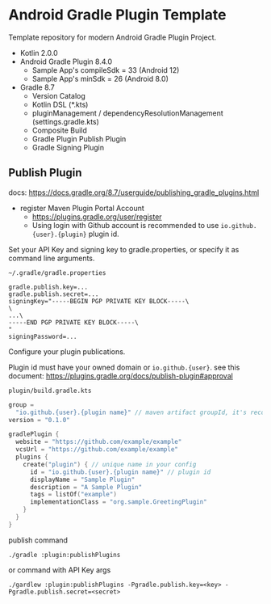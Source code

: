 # Android Gradle Plugin Template

Template repository for modern Android Gradle Plugin Project.

* Kotlin 2.0.0
* Android Gradle Plugin 8.4.0
  * Sample App's compileSdk = 33 (Android 12)
  * Sample App's minSdk = 26 (Android 8.0)
* Gradle 8.7
  * Version Catalog
  * Kotlin DSL (*.kts)
  * pluginManagement / dependencyResolutionManagement (settings.gradle.kts)
  * Composite Build
  * Gradle Plugin Publish Plugin
  * Gradle Signing Plugin

## Publish Plugin

docs: https://docs.gradle.org/8.7/userguide/publishing_gradle_plugins.html

* register Maven Plugin Portal Account
  * https://plugins.gradle.org/user/register
  * Using login with Github account is recommended to use `io.github.{user}.{plugin}` plugin id.

Set your API Key and signing key to gradle.properties, or specify it as command line arguments.

`~/.gradle/gradle.properties`

```properties
gradle.publish.key=...
gradle.publish.secret=...
signingKey="-----BEGIN PGP PRIVATE KEY BLOCK-----\
\
...\
-----END PGP PRIVATE KEY BLOCK-----\
"
signingPassword=...
```

Configure your plugin publications.

Plugin id must have your owned domain or `io.github.{user}`. see this
document: https://plugins.gradle.org/docs/publish-plugin#approval

`plugin/build.gradle.kts`

```kotlin
group =
  "io.github.{user}.{plugin name}" // maven artifact groupId, it's recommended to same as plugin id.
version = "0.1.0"

gradlePlugin {
  website = "https://github.com/example/example"
  vcsUrl = "https://github.com/example/example"
  plugins {
    create("plugin") { // unique name in your config
      id = "io.github.{user}.{plugin name}" // plugin id
      displayName = "Sample Plugin"
      description = "A Sample Plugin"
      tags = listOf("example")
      implementationClass = "org.sample.GreetingPlugin"
    }
  }
}
```

publish command

```shell
./gradle :plugin:publishPlugins
```

or command with API Key args

```shell
./gardlew :plugin:publishPlugins -Pgradle.publish.key=<key> -Pgradle.publish.secret=<secret>
```
